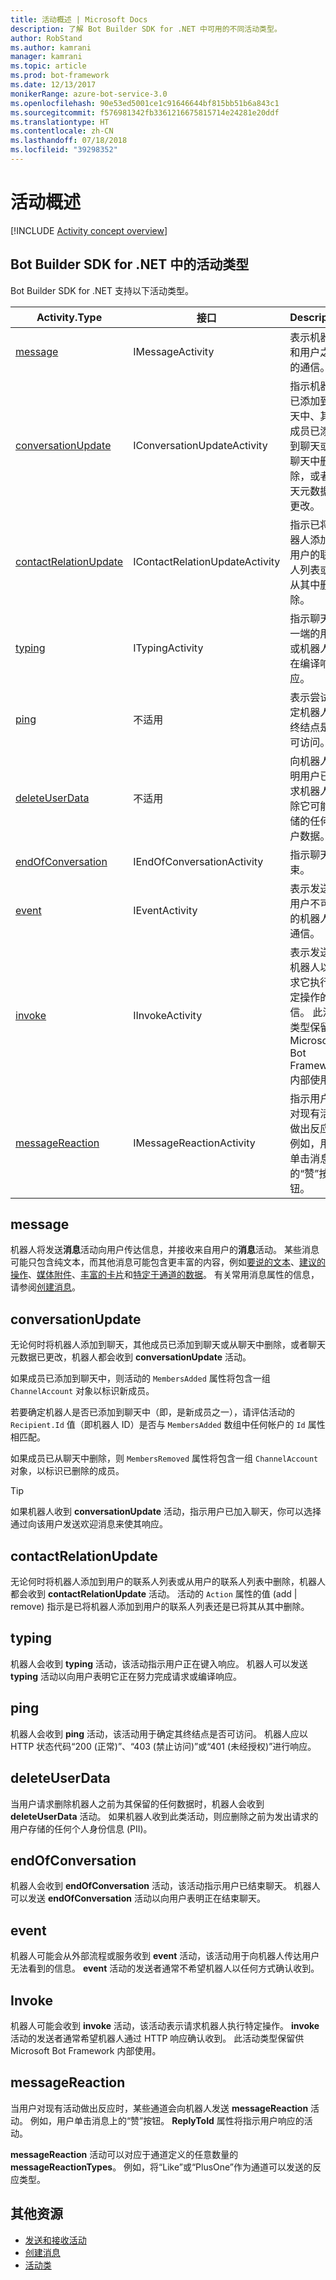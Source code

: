 ```yaml
---
title: 活动概述 | Microsoft Docs
description: 了解 Bot Builder SDK for .NET 中可用的不同活动类型。
author: RobStand
ms.author: kamrani
manager: kamrani
ms.topic: article
ms.prod: bot-framework
ms.date: 12/13/2017
monikerRange: azure-bot-service-3.0
ms.openlocfilehash: 90e53ed5001ce1c91646644bf815bb51b6a843c1
ms.sourcegitcommit: f576981342fb3361216675815714e24281e20ddf
ms.translationtype: HT
ms.contentlocale: zh-CN
ms.lasthandoff: 07/18/2018
ms.locfileid: "39298352"
---
```

# <a name="activities-overview"></a>活动概述

[!INCLUDE [Activity concept overview](../includes/snippet-dotnet-concept-activity.md)]

## <a name="activity-types-in-the-bot-builder-sdk-for-net"></a>Bot Builder SDK for .NET 中的活动类型

Bot Builder SDK for .NET 支持以下活动类型。

| Activity.Type | 接口 | Description |
|------|------|------|
| [message](#message) | IMessageActivity | 表示机器人和用户之间的通信。 |
| [conversationUpdate](#conversationupdate) | IConversationUpdateActivity | 指示机器人已添加到聊天中、其他成员已添加到聊天或从聊天中删除，或者聊天元数据已更改。 |
| [contactRelationUpdate](#contactrelationupdate) | IContactRelationUpdateActivity | 指示已将机器人添加到用户的联系人列表或已从其中删除。 |
| [typing](#typing) | ITypingActivity | 指示聊天另一端的用户或机器人正在编译响应。 | 
| [ping](#ping) | 不适用 | 表示尝试确定机器人的终结点是否可访问。 | 
| [deleteUserData](#deleteuserdata) | 不适用 | 向机器人表明用户已请求机器人删除它可能存储的任何用户数据。 |
| [endOfConversation](#endofconversation) | IEndOfConversationActivity | 指示聊天结束。 |
| [event](#event) | IEventActivity | 表示发送到用户不可见的机器人的通信。 |
| [invoke](#invoke) | IInvokeActivity | 表示发送到机器人以请求它执行特定操作的通信。 此活动类型保留供 Microsoft Bot Framework 内部使用。 |
| [messageReaction](#messagereaction) | IMessageReactionActivity | 指示用户已对现有活动做出反应。 例如，用户单击消息上的“赞”按钮。 |

## <a name="message"></a>message

机器人将发送**消息**活动向用户传达信息，并接收来自用户的**消息**活动。 某些消息可能只包含纯文本，而其他消息可能包含更丰富的内容，例如[要说的文本](bot-builder-dotnet-text-to-speech.md)、[建议的操作](bot-builder-dotnet-add-suggested-actions.md)、[媒体附件](bot-builder-dotnet-add-media-attachments.md)、[丰富的卡片](bot-builder-dotnet-add-rich-card-attachments.md)和[特定于通道的数据](bot-builder-dotnet-channeldata.md)。 有关常用消息属性的信息，请参阅[创建消息](bot-builder-dotnet-create-messages.md)。

## <a name="conversationupdate"></a>conversationUpdate

无论何时将机器人添加到聊天，其他成员已添加到聊天或从聊天中删除，或者聊天元数据已更改，机器人都会收到 **conversationUpdate** 活动。 

如果成员已添加到聊天中，则活动的 `MembersAdded` 属性将包含一组 `ChannelAccount` 对象以标识新成员。 

若要确定机器人是否已添加到聊天中（即，是新成员之一），请评估活动的 `Recipient.Id` 值（即机器人 ID）是否与 `MembersAdded` 数组中任何帐户的 `Id` 属性相匹配。

如果成员已从聊天中删除，则 `MembersRemoved` 属性将包含一组 `ChannelAccount` 对象，以标识已删除的成员。 

> [!TIP]
> 如果机器人收到 **conversationUpdate** 活动，指示用户已加入聊天，你可以选择通过向该用户发送欢迎消息来使其响应。 

## <a name="contactrelationupdate"></a>contactRelationUpdate

无论何时将机器人添加到用户的联系人列表或从用户的联系人列表中删除，机器人都会收到 **contactRelationUpdate** 活动。 活动的 `Action` 属性的值 (add | remove) 指示是已将机器人添加到用户的联系人列表还是已将其从其中删除。

## <a name="typing"></a>typing

机器人会收到 **typing** 活动，该活动指示用户正在键入响应。 机器人可以发送 **typing** 活动以向用户表明它正在努力完成请求或编译响应。 

## <a name="ping"></a>ping

机器人会收到 **ping** 活动，该活动用于确定其终结点是否可访问。 机器人应以 HTTP 状态代码“200 (正常)”、“403 (禁止访问)”或“401 (未经授权)”进行响应。

## <a name="deleteuserdata"></a>deleteUserData

当用户请求删除机器人之前为其保留的任何数据时，机器人会收到 **deleteUserData** 活动。 如果机器人收到此类活动，则应删除之前为发出请求的用户存储的任何个人身份信息 (PII)。

## <a name="endofconversation"></a>endOfConversation 

机器人会收到 **endOfConversation** 活动，该活动指示用户已结束聊天。 机器人可以发送 **endOfConversation** 活动以向用户表明正在结束聊天。 

## <a name="event"></a>event

机器人可能会从外部流程或服务收到 **event** 活动，该活动用于向机器人传达用户无法看到的信息。 **event** 活动的发送者通常不希望机器人以任何方式确认收到。

## <a name="invoke"></a>Invoke

机器人可能会收到 **invoke** 活动，该活动表示请求机器人执行特定操作。 **invoke** 活动的发送者通常希望机器人通过 HTTP 响应确认收到。 此活动类型保留供 Microsoft Bot Framework 内部使用。

## <a name="messagereaction"></a>messageReaction

当用户对现有活动做出反应时，某些通道会向机器人发送 **messageReaction** 活动。 例如，用户单击消息上的“赞”按钮。 **ReplyToId** 属性将指示用户响应的活动。

**messageReaction** 活动可以对应于通道定义的任意数量的 **messageReactionTypes**。 例如，将“Like”或“PlusOne”作为通道可以发送的反应类型。 

## <a name="additional-resources"></a>其他资源

- [发送和接收活动](bot-builder-dotnet-connector.md)
- [创建消息](bot-builder-dotnet-create-messages.md)
- <a href="https://docs.botframework.com/en-us/csharp/builder/sdkreference/dc/d2f/class_microsoft_1_1_bot_1_1_connector_1_1_activity.html" target="_blank">活动类</a>
